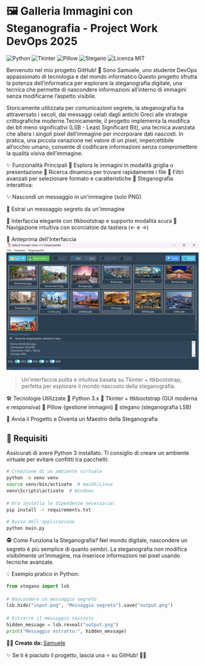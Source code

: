 # 🖼️ Galleria Immagini con Steganografia - Project Work DevOps 2025

![Python](https://img.shields.io/badge/Python-3.x-blue) ![Tkinter](https://img.shields.io/badge/Tkinter-GUI-orange) ![Pillow](https://img.shields.io/badge/Pillow-Image_Processing-lightgrey) ![Stegano](https://img.shields.io/badge/Stegano-Steganografia-green) ![Licenza MIT](https://img.shields.io/badge/license-MIT-green)

Benvenuto nel mio progetto GitHub! 🎉 Sono Samuele, uno studente DevOps appassionato di tecnologia e del mondo informatico.Questo progetto sfrutta la potenza dell’informatica per esplorare la steganografia digitale, una tecnica che permette di nascondere informazioni all’interno di immagini senza modificarne l’aspetto visibile.

Storicamente utilizzata per comunicazioni segrete, la steganografia ha attraversato i secoli, dai messaggi celati dagli antichi Greci alle strategie crittografiche moderne.Tecnicamente, il progetto implementa la modifica dei bit meno significativi (LSB - Least Significant Bit), una tecnica avanzata che altera i singoli pixel dell’immagine per incorporare dati nascosti.
In pratica, una piccola variazione nel valore di un pixel, impercettibile all’occhio umano, consente di codificare informazioni senza compromettere la qualità visiva dell’immagine.

✨ Funzionalità Principali
🔹 Esplora le immagini in modalità griglia o presentazione 
🔹 Ricerca dinamica per trovare rapidamente i file 
🔹 Filtri avanzati per selezionare formato e caratteristiche 
🔹 Steganografia interattiva:

✨ Nascondi un messaggio in un'immagine (solo PNG)

🔎 Estrai un messaggio segreto da un'immagine

🔹 Interfaccia elegante con ttkbootstrap e supporto modalità scura 
🔹 Navigazione intuitiva con scorciatoie da tastiera (← e →)

🎨 Anteprima dell'Interfaccia
![Anteprima GUI](./screenshots/ScreenshotGUI2025.png)
> Un'interfaccia pulita e intuitiva basata su Tkinter + ttkbootstrap, perfetta per esplorare il mondo nascosto della steganografia.

🛠️ Tecnologie Utilizzate
🔹 Python 3.x 
🔹 Tkinter + ttkbootstrap (GUI moderna e responsiva) 
🔹 Pillow (gestione immagini) 
🔹 stegano (steganografia LSB)

🚀 Avvia il Progetto e Diventa un Maestro della Steganografia
## 🔧 Requisiti
Assicurati di avere Python 3 installato. Ti consiglio di creare un ambiente virtuale per evitare conflitti tra pacchetti:
```bash
# Creazione di un ambiente virtuale
python -m venv venv
source venv/bin/activate  # macOS/Linux
venv\Scripts\activate  # Windows

# Ora installa le dipendenze necessarie:
pip install -r requirements.txt
```
```bash
# Avvio dell'applicazione
python main.py
```
🕵️ Come Funziona la Steganografia?
Nel mondo digitale, nascondere un segreto è più semplice di quanto sembri. La steganografia non modifica visibilmente un’immagine, ma inserisce informazioni nei pixel usando tecniche avanzate.

💡 Esempio pratico in Python:
```python
from stegano import lsb

# Nascondere un messaggio segreto
lsb.hide("input.png", "Messaggio segreto").save("output.png")

# Estrarre il messaggio nascosto
hidden_message = lsb.reveal("output.png")
print("Messaggio estratto:", hidden_message)
```

👨‍💻 **Creato da:** [Samuele](https://github.com/H1R05)  

✨ Se ti è piaciuto il progetto, lascia una ⭐ su GitHub! 🕵️‍♂️
